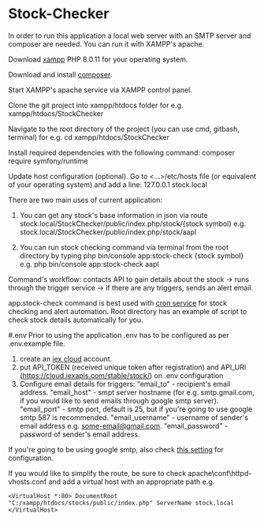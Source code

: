 # Stock-Checker

In order to run this application a local web server with an SMTP server and composer are needed. You can run it with XAMPP's apache.

Download [xampp](https://www.apachefriends.org/download.html) PHP 8.0.11 for your operating system.

Download and install [composer](https://getcomposer.org/download/). 

Start XAMPP's apache service via XAMPP control panel.

Clone the git project into xampp/htdocs folder for e.g. xampp/htdocs/StockChecker

Navigate to the root directory of the project (you can use cmd, gitbash, terminal) for e.g. cd xampp/htdocs/StockChecker

Install required dependencies with the following command: composer require symfony/runtime

Update host configuration (optional). Go to <...>/etc/hosts file (or equivalent of your operating system) and add a line:
127.0.0.1 stock.local

There are two main uses of current application:

1. You can get any stock's base information in json via route stock.local/StockChecker/public/index.php/stock/{stock symbol}
e.g. stock.local/StockChecker/public/index.php/stock/aapl

2. You can run stock checking command via terminal from the root directory by typing php bin/console app:stock-check {stock symbol}
e.g. php bin/console app:stock-check aapl

Command's workflow: contacts API to gain details about the stock -> runs through the trigger service -> if there are any triggers, sends an alert email.

app:stock-check command is best used with [cron service](https://vitux.com/how-to-setup-a-cron-job-in-debian-10/) for stock checking and alert automation. Root directory has an example of script to check stock details automatically for you.

#.env
Prior to using the application .env has to be configured as per .env.example file.

1. create an [iex cloud](https://iexcloud.io/) account.
2. put API_TOKEN (received unique token after registration) and API_URI (https://cloud.iexapis.com/stable/stock/) on .env configuration
3. Configure email details for triggers:
  "email_to" - recipient's email address.
  "email_host" - smpt server hostname (for e.g. smtp.gmail.com, if you would like to send emails through google smtp server).
  "email_port" - smtp port, default is 25, but if you're going to use google smtp 587 is recommended.
  "email_username" - username of sender's email address e.g. some-email@gmail.com.
  "email_password" - password of sender's email address.

If you're going to be using google smtp, also check [this setting](https://support.google.com/accounts/answer/6010255?hl=en) for configuration.

If you would like to simplify the route, be sure to check apache\conf\httpd-vhosts.conf and add a virtual host with an appropriate path e.g.

`<VirtualHost *:80>
DocumentRoot "C:/xampp/htdocs/stocks/public/index.php"
ServerName stock.local   
</VirtualHost>`
